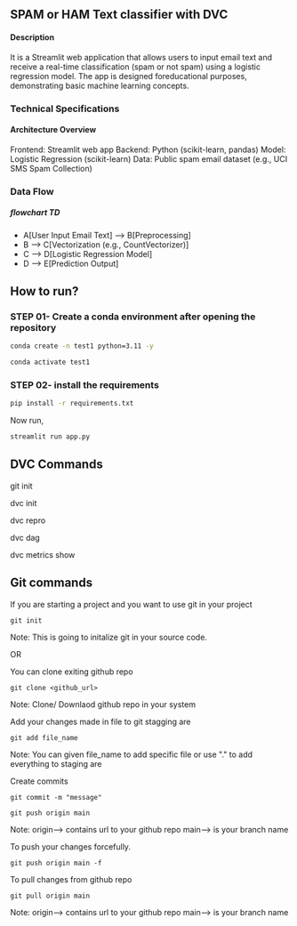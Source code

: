 ## SPAM or HAM Text classifier with DVC

#### Description
It is a Streamlit web application that allows users to input email text and receive a real-time classification (spam or not spam) using a logistic regression model. The app is designed foreducational purposes, demonstrating basic machine learning concepts.

### Technical Specifications
#### Architecture Overview
Frontend: Streamlit web app
Backend: Python (scikit-learn, pandas)
Model: Logistic Regression (scikit-learn)
Data: Public spam email dataset (e.g., UCI SMS Spam Collection)

### Data Flow   
##### flowchart TD 
- A[User Input Email Text] --> B[Preprocessing] 
- B --> C[Vectorization (e.g., CountVectorizer)] 
- C --> D[Logistic Regression Model] 
- D --> E[Prediction Output]

## How to run?

### STEP 01- Create a conda environment after opening the repository
```bash
conda create -n test1 python=3.11 -y
```

```bash
conda activate test1
```

### STEP 02- install the requirements
```bash
pip install -r requirements.txt
```

Now run,
```bash
streamlit run app.py
```



## DVC Commands

git init

dvc init

dvc repro

dvc dag

dvc metrics show

## Git commands

If you are starting a project and you want to use git in your project
```
git init
```
Note: This is going to initalize git in your source code.


OR

You can clone exiting github repo
```
git clone <github_url>
```
Note: Clone/ Downlaod github  repo in your system


Add your changes made in file to git stagging are
```
git add file_name
```
Note: You can given file_name to add specific file or use "." to add everything to staging are


Create commits
```
git commit -m "message"
```

```
git push origin main
```
Note: origin--> contains url to your github repo
main--> is your branch name 

To push your changes forcefully.
```
git push origin main -f
```


To pull  changes from github repo
```
git pull origin main
```
Note: origin--> contains url to your github repo
main--> is your branch name
